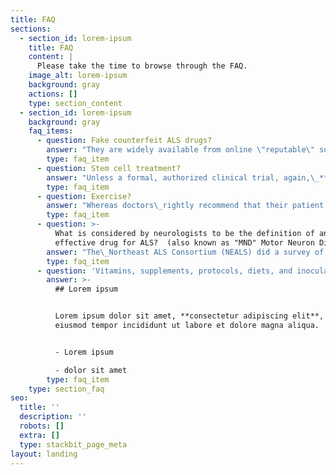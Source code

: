 ```yaml
---
title: FAQ
sections:
  - section_id: lorem-ipsum
    title: FAQ
    content: |
      Please take the time to browse through the FAQ.
    image_alt: lorem-ipsum
    background: gray
    actions: []
    type: section_content
  - section_id: lorem-ipsum
    background: gray
    faq_items:
      - question: Fake counterfeit ALS drugs?
        answer: "They are widely available from online \"reputable\" so-called \"non-profit\" entities. These counterfeits mostly originate from China and India. We estimate that some 30% of all ALS\_drugs (by value) in circulation are now counterfeit.\_***Under no circumstances***\_buy these lower-cost fakes.\_Commonly, their\_*modus operandi*\_is to offer free telephone \"advice\" or\_\"consultation\", which in essence is a sales pitch for their counterfeit drugs. Sometimes their \"doctor\" issues the prescription. A medical doctor cannot legally issue a treatment prescription without examining the patient and/or having access to the patients' complete clinical file and history.\_\nDo not send them money, especially to those whose website registration is hidden by a proxy and cannot be traced.\n"
        type: faq_item
      - question: Stem cell treatment?
        answer: "Unless a formal, authorized clinical trial, again,\_***under no circumstances*** consider stem cell treatment from any of the many clinics advertising their services in this field. None of them can demonstrate any evidence of realistic efficacy, there are confirmed\_reports of some catastrophic outcomes and they charge very large sums of money.\nEven FDA-approved formal stem cell trials have never demonstrated a long-term slowing of the progression. If your clinic is reputable, they will advise you of this\_under the rules of \"Informed Patient Consent\".\n"
        type: faq_item
      - question: Exercise?
        answer: "Whereas doctors\_rightly recommend that their patient should exercise to keep limbs and joints flexible as possible, but that must not be interpreted as doing workouts in\_the gym - or whatever.\nA physical therapist may be\_likely\_to set exertion goals for the patient to achieve - which is well-meaning, but a\_very\_bad idea and counterproductive for a PALS. Stretching is good, but not strenuous exertion.\nPALS are hypermetabolic, therefore should avoid strenuous exercise, conserve energy and focus on trying to\_maintain, or increase\_weight.\n"
        type: faq_item
      - question: >-
          What is considered by neurologists to be the definition of an
          effective drug for ALS?  (also known as "MND" Motor Neuron Disease)?
        answer: "The\_Northeast ALS Consortium (NEALS) did a survey of clinicians\_and clinical researchers who concluded\_that any therapy that resulted in a change of 20% or greater in the slope of the ALSFRS-R would be clinically meaningful, but\_there was no therapy available to achieve it at that time.\nHowever, it would now appear that the clinical evidence indicates that RCH4 far exceeds the safety and efficacy of any treatment to date.\n\nWe must rely on the monthly monitoring reports from our PALS friends in fourteen\_countries (86% Europe & North America. Four Ethnicities) over some years, the accuracy of which we cannot independently verify.\nAccordingly, we make no claims about efficacy nor do we offer any interpretation of the data (as treatment is ongoing, data can change).\nThere are many reports on the Internet by\_users\_of RCH4 discussing\_safety and efficacy.\_For example, the\_'[**Patients Like Me**](https://www.patientslikeme.com/forum/als/topics/158688?page=8)' forum\_is possibly the most accurate and reliable forum on the Internet. However there are very minor errors in their software, e.g. total numbers of patients do not tally, starting dates are not all correct, number\_of evaluations do not tally exactly, etc.\n"
        type: faq_item
      - question: '​​​​​​Vitamins, supplements, protocols, diets, and inoculations'
        answer: >-
          ## Lorem ipsum


          Lorem ipsum dolor sit amet, **consectetur adipiscing elit**, sed do
          eiusmod tempor incididunt ut labore et dolore magna aliqua.


          - Lorem ipsum

          - dolor sit amet
        type: faq_item
    type: section_faq
seo:
  title: ''
  description: ''
  robots: []
  extra: []
  type: stackbit_page_meta
layout: landing
---
```

